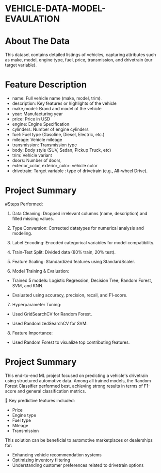# VEHICLE-DATA-MODEL-EVAULATION
# About The Data
This dataset contains detailed listings of vehicles, capturing attributes such as make, model, engine type, fuel, price, transmission, and drivetrain (our target variable).

# Feature Description
* name: Full vehicle name (make, model, trim).
* description: Key features or highlights of the vehicle
* make,model: Brand and model of the vehicle
* year: Manufacturing year
* price: Price in USD
* engine: Engine Specification
* cylinders: Number of engine cylinders
* fuel: Fuel type (Gasoline, Diesel, Electric, etc.)
* mileage: Vehicle mileage
* transmission: Transmission type
* body: Body style (SUV, Sedan, Pickup Truck, etc)
* trim: Vehicle variant
* doors: Number of doors,
* exterior_color, exterior_color: vehicle color
* drivetrain: Target variable : type of drivetrain (e.g., All-wheel Drive).

# Project Summary
#Steps Performed:
1) Data Cleaning: Dropped irrelevant columns (name, description) and filled missing values.

2) Type Conversion: Corrected datatypes for numerical analysis and modeling.

3) Label Encoding: Encoded categorical variables for model compatibility.

4) Train-Test Split: Divided data (80% train, 20% test).

5) Feature Scaling: Standardized features using StandardScaler.

6) Model Training & Evaluation:

* Trained 5 models: Logistic Regression, Decision Tree, Random Forest, SVM, and KNN.

* Evaluated using accuracy, precision, recall, and F1-score.

7) Hyperparameter Tuning:

* Used GridSearchCV for Random Forest.

* Used RandomizedSearchCV for SVM.

8) Feature Importance:
* Used Random Forest to visualize top contributing features.

# Project Summary

This end-to-end ML project focused on predicting a vehicle's drivetrain using structured automotive data. Among all trained models, the Random Forest Classifier performed best, achieving strong results in terms of F1-score and general classification metrics.

🔑 Key predictive features included:

* Price
* Engine type
* Fuel type
* Mileage
* Transmission

This solution can be beneficial to automotive marketplaces or dealerships for:

* Enhancing vehicle recommendation systems
* Optimizing inventory filtering
* Understanding customer preferences related to drivetrain options

